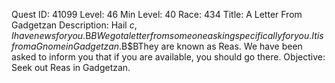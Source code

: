Quest ID: 41099
Level: 46
Min Level: 40
Race: 434
Title: A Letter From Gadgetzan
Description: Hail $c, I have news for you.$B$BWe got a letter from someone asking specifically for you. It is from a Gnome in Gadgetzan.$B$BThey are known as Reas. We have been asked to inform you that if you are available, you should go there.
Objective: Seek out Reas in Gadgetzan.
